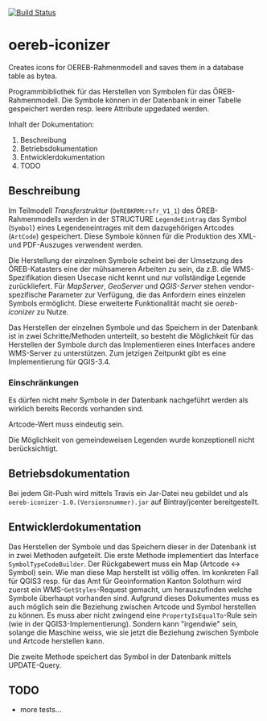 [![Build Status](https://travis-ci.org/openoereb/oereb-iconizer.svg?branch=master)](https://travis-ci.org/openoereb/oereb-iconizer)
# oereb-iconizer
Creates icons for OEREB-Rahmenmodell and saves them in a database table as bytea.

Programmbibliothek für das Herstellen von Symbolen für das ÖREB-Rahmenmodell. Die Symbole können in der Datenbank in einer Tabelle gespeichert werden resp. leere Attribute upgedated werden.

Inhalt der Dokumentation:

1. Beschreibung
2. Betriebsdokumentation
3. Entwicklerdokumentation
4. TODO

## Beschreibung
Im Teilmodell _Transferstruktur_ (`OeREBKRMtrsfr_V1_1`) des ÖREB-Rahmenmodells werden in der STRUCTURE `LegendeEintrag` das Symbol (`Symbol`) eines Legendeneintrages mit dem dazugehörigen Artcodes (`ArtCode`) gespeichert. Diese Symbole können für die Produktion des XML- und PDF-Auszuges verwendent werden.

Die Herstellung der einzelnen Symbole scheint bei der Umsetzung des ÖREB-Katasters eine der mühsameren Arbeiten zu sein, da z.B. die WMS-Spezifikation diesen Usecase nicht kennt und nur vollständige Legende zurückliefert. Für _MapServer_, _GeoServer_ und _QGIS-Server_ stehen vendor-spezifische Parameter zur Verfügung, die das Anfordern eines einzelen Symbols ermöglicht. Diese erweiterte Funktionalität macht sie _oereb-iconizer_ zu Nutze. 

Das Herstellen der einzelnen Symbole und das Speichern in der Datenbank ist in zwei Schritte/Methoden unterteilt, so besteht die Möglichkeit für das Herstellen der Symbole durch das Implementieren eines Interfaces andere WMS-Server zu unterstützen. Zum jetzigen Zeitpunkt gibt es eine Implementierung für QGIS-3.4.

### Einschränkungen
Es dürfen nicht mehr Symbole in der Datenbank nachgeführt werden als wirklich bereits Records vorhanden sind.

Artcode-Wert muss eindeutig sein.

Die Möglichkeit von gemeindeweisen Legenden wurde konzeptionell nicht berücksichtigt.

## Betriebsdokumentation
Bei jedem Git-Push wird mittels Travis ein Jar-Datei neu gebildet und als `oereb-iconizer-1.0.(Versionsnummer).jar` auf Bintray/jcenter bereitgestellt.

## Entwicklerdokumentation
Das Herstellen der Symbole und das Speichern dieser in der Datenbank ist in zwei Methoden aufgeteilt. Die erste Methode implementiert das Interface `SymbolTypeCodeBuilder`. Der Rückgabewert muss ein Map (Artcode <-> Symbol) sein. Wie man diese Map herstellt ist völlig offen. Im konkreten Fall für QGIS3 resp. für das Amt für Geoinformation Kanton Solothurn wird zuerst ein WMS-`GetStyles`-Request gemacht, um herauszufinden welche Symbole überhaupt vorhanden sind. Aufgrund dieses Dokumentes muss es auch möglich sein die Beziehung zwischen Artcode und Symbol herstellen zu können. Es muss aber nicht zwingend eine `PropertyIsEqualTo`-Rule sein (wie in der QGIS3-Implementierung). Sondern kann "irgendwie" sein, solange die Maschine weiss, wie sie jetzt die Beziehung zwischen Symbole und Artcode herstellen kann.

Die zweite Methode speichert das Symbol in der Datenbank mittels UPDATE-Query.

## TODO
- more tests...

